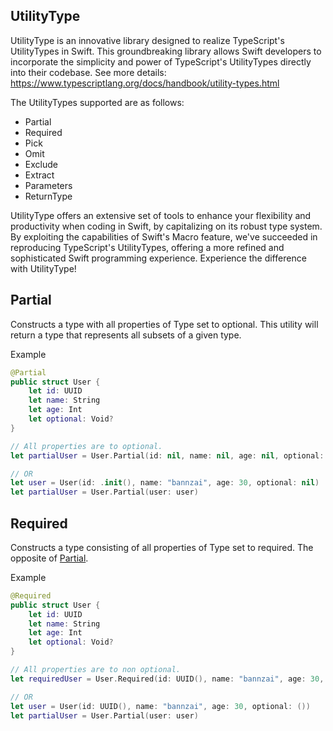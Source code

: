 
## UtilityType
UtilityType is an innovative library designed to realize TypeScript's UtilityTypes in Swift. This groundbreaking library allows Swift developers to incorporate the simplicity and power of TypeScript's UtilityTypes directly into their codebase.
See more details: https://www.typescriptlang.org/docs/handbook/utility-types.html

The UtilityTypes supported are as follows:

- Partial
- Required
- Pick
- Omit
- Exclude
- Extract
- Parameters
- ReturnType

UtilityType offers an extensive set of tools to enhance your flexibility and productivity when coding in Swift, by capitalizing on its robust type system. By exploiting the capabilities of Swift's Macro feature, we've succeeded in reproducing TypeScript's UtilityTypes, offering a more refined and sophisticated Swift programming experience. Experience the difference with UtilityType!

## Partial
Constructs a type with all properties of Type set to optional. This utility will return a type that represents all subsets of a given type.

Example

```swift
@Partial
public struct User {
    let id: UUID
    let name: String
    let age: Int
    let optional: Void?
}

// All properties are to optional.
let partialUser = User.Partial(id: nil, name: nil, age: nil, optional: nil)

// OR
let user = User(id: .init(), name: "bannzai", age: 30, optional: nil)
let partialUser = User.Partial(user: user)

```

## Required
Constructs a type consisting of all properties of Type set to required. The opposite of [Partial](./#Partial).

Example

```swift
@Required
public struct User {
    let id: UUID
    let name: String
    let age: Int
    let optional: Void?
}

// All properties are to non optional.
let requiredUser = User.Required(id: UUID(), name: "bannzai", age: 30, optional: ())

// OR
let user = User(id: UUID(), name: "bannzai", age: 30, optional: ())
let partialUser = User.Partial(user: user)
```


